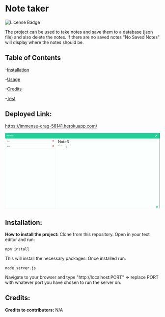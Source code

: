
# Note taker
![License Badge](https://img.shields.io/github/license/JRivera-31/note-taker?color=g&style=plastic")

The project can be used to take notes  and save them to a database (json file) and also delete the notes. If there are no saved notes "No Saved Notes" will display where the notes should be.

## Table of Contents
-[Installation](#installation)

-[Usage](#usage)

-[Credits](#credits)

-[Test](#test)

## Deployed Link:

https://immense-crag-56141.herokuapp.com/

![](public/assets/NoteTaker.gif)

## Installation:

**How to install the project:** Clone from this repository. Open in your text editor and run:

```
npm install
```

This will install the necessary packages. Once installed run:

```
node server.js
```

Navigate to your browser and type "http://localhost:PORT" => replace PORT with whatever port you have chosen to run the server on.

## Credits:

**Credits to contributors:** N/A

